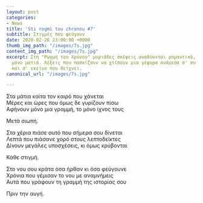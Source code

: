 ```yaml
---
layout: post
categories:
- News
title: 'Sti rogmi tou chronou #7'
subtitle: Στιγμές που φεύγουν
date: 2020-02-26 23:00:00 +0000
thumb_img_path: "/images/7s.jpg"
content_img_path: "/images/7s.jpg"
excerpt: Στη "Ρωγμή του Χρόνου" μυριάδες σκέψεις αναδύονται ρομαντικά, μέσα από μια
  μόνο ματιά. Λέξεις που πασκίζουν να χτίσουν μια γέφυρα ανάμεσα σ' αυτό που μιλά
  και σ' εκείνο που δείχνει.
canonical_url: "/images/7s.jpg"

---
```

Στα μάτια κοίτα τον καιρό που χάνεται  
Μέρες και ώρες που όμως δε γυρίζουν πίσω  
Αφήνουν μόνο μια γραμμή, το μόνο ίχνος τους

Μετά σιωπή.

Στα χέρια πιάσε αυτό που σήμερα σου δίνεται  
Λεπτά που πιάσανε χορό στους λεπτοδείκτες  
Δίνουν μεγάλες υποσχέσεις, κι όμως κρύβονται

Κάθε στιγμή.

Στο νου σου κράτα όσα ήρθαν κι όσα φεύγουνε  
Χρόνια που γέμισαν το νου με αναμνήμεις  
Αυτά που γράφουν τη γραμμή της ιστορίας σου

Πριν την αυγή.